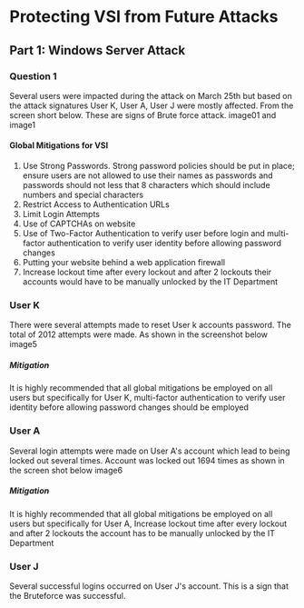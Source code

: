 # Protecting VSI from Future Attacks
## Part 1: Windows Server Attack

### Question 1
Several users were impacted during the attack on March 25th but based on the attack signatures User K, User A, User J were mostly affected. From the screen short below. These are signs of Brute force attack.
image01 and image1
#### Global Mitigations for VSI
1. Use Strong Passwords. Strong password policies should be put in place; ensure users are not allowed to use their names as passwords and passwords should not less that 8 characters which should include numbers and special characters
2. Restrict Access to Authentication URLs
3. Limit Login Attempts 
4. Use of CAPTCHAs on website
5. Use of Two-Factor Authentication to verify user before login and multi-factor authentication to verify user identity before allowing password changes
6. Putting your website behind a web application firewall
7. Increase lockout time after every lockout and after 2 lockouts their accounts would have to be manually unlocked by the IT Department

### User K
There were several attempts made to reset User k accounts password. The total of 2012 attempts were made. As shown in the screenshot below
image5
##### Mitigation
It is highly recommended that all global mitigations be employed on all users but specifically for User K, multi-factor authentication to verify user identity before allowing password changes should be employed

### User A
Several login attempts were made on User A's account which lead to being locked out several times. Account was locked out 1694 times as shown in the screen shot below
image6
##### Mitigation
It is highly recommended that all global mitigations be employed on all users but specifically for User A, Increase lockout time after every lockout and after 2 lockouts the account has to be manually unlocked by the IT Department

### User J
Several successful logins occurred on User J's account. This is a sign that the Bruteforce was successful. 
